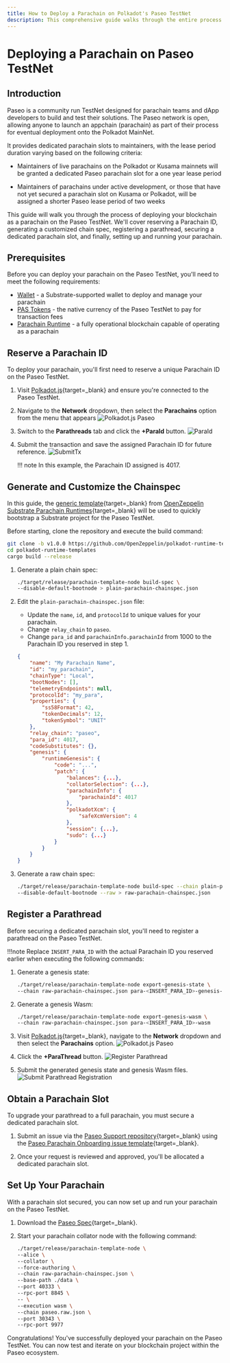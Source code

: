 ```yaml
---
title: How to Deploy a Parachain on Polkadot's Paseo TestNet
description: This comprehensive guide walks through the entire process of deploying your blockchain as a parachain on Polkadot's Paseo TestNet. Learn how to reserve a Parachain ID, generate a customized chain spec, register a parathread, obtain a dedicated parachain slot, and set up your parachain collator node. Leverage Paseo for parachain development and testing before launching on Polkadot MainNet.
---
```


# Deploying a Parachain on Paseo TestNet

## Introduction

Paseo is a community run TestNet designed for parachain teams and dApp developers to build and test their solutions. The Paseo network is open, allowing anyone to launch an appchain (parachain) as part of their process for eventual deployment onto the Polkadot MainNet.

It provides dedicated parachain slots to maintainers, with the lease period duration varying based on the following criteria:

- Maintainers of live parachains on the Polkadot or Kusama mainnets will be granted a dedicated Paseo parachain slot for a one year lease period

- Maintainers of parachains under active development, or those that have not yet secured a parachain slot on Kusama or Polkadot, will be assigned a shorter Paseo lease period of two weeks

This guide will walk you through the process of deploying your blockchain as a parachain on the Paseo TestNet. We'll cover reserving a Parachain ID, generating a customized chain spec, registering a parathread, securing a dedicated parachain slot, and finally, setting up and running your parachain.

## Prerequisites

Before you can deploy your parachain on the Paseo TestNet, you'll need to meet the following requirements:

[//]: <> (//TODO: Add links to the following items)

- [Wallet]() - a Substrate-supported wallet to deploy and manage your parachain
- [PAS Tokens]() - the native currency of the Paseo TestNet to pay for transaction fees
- [Parachain Runtime]() - a fully operational blockchain capable of operating as a parachain

## Reserve a Parachain ID

To deploy your parachain, you'll first need to reserve a unique Parachain ID on the Paseo TestNet.

1. Visit [Polkadot.js](https://polkadot.js.org/apps/?rpc=wss%3A%2F%2Fpaseo-rpc.dwellir.com#/explorer){target=_blank} and ensure you're connected to the Paseo TestNet.

2. Navigate to the **Network** dropdown, then select the **Parachains** option from the menu that appears
    ![Polkadot.js Paseo](/images/paseo-testnet/onboarding/onboarding-1.webp)

3. Switch to the **Parathreads** tab and click the **+ParaId** button.
    ![ParaId](/images/paseo-testnet/onboarding/onboarding-2.webp)

4. Submit the transaction and save the assigned Parachain ID for future reference.
    ![SubmitTx](/images/paseo-testnet/onboarding/onboarding-3.webp)

    !!! note
        In this example, the Parachain ID assigned is 4017.

## Generate and Customize the Chainspec

In this guide, the [generic template](https://github.com/OpenZeppelin/polkadot-runtime-templates/tree/v1.0.0){target=_blank} from [OpenZeppelin Substrate Parachain Runtimes](https://docs.openzeppelin.com/substrate-runtimes/1.0.0/){target=_blank} will be used to quickly bootstrap a Substrate project for the Paseo TestNet.

Before starting, clone the repository and execute the build command:
```bash
git clone -b v1.0.0 https://github.com/OpenZeppelin/polkadot-runtime-templates.git
cd polkadot-runtime-templates
cargo build --release
```

1. Generate a plain chain spec:

    ```bash
    ./target/release/parachain-template-node build-spec \
    --disable-default-bootnode > plain-parachain-chainspec.json
    ```

2. Edit the `plain-parachain-chainspec.json` file:
    - Update the `name`, `id`, and `protocolId` to unique values for your parachain.
    - Change `relay_chain` to `paseo`.
    - Change `para_id` and `parachainInfo.parachainId` from 1000 to the Parachain ID you reserved in step 1.

    ```json
    {
        "name": "My Parachain Name",
        "id": "my_parachain",
        "chainType": "Local",
        "bootNodes": [],
        "telemetryEndpoints": null,
        "protocolId": "my_para",
        "properties": {
            "ss58Format": 42,
            "tokenDecimals": 12,
            "tokenSymbol": "UNIT"
        },
        "relay_chain": "paseo",
        "para_id": 4017,
        "codeSubstitutes": {},
        "genesis": {
            "runtimeGenesis": {
                "code": "...",
                "patch": {
                    "balances": {...},
                    "collatorSelection": {...},
                    "parachainInfo": {
                        "parachainId": 4017
                    },
                    "polkadotXcm": {
                        "safeXcmVersion": 4
                    },
                    "session": {...},
                    "sudo": {...}
                }
            }
        }
    }
    ```

3. Generate a raw chain spec:

    ```bash
    ./target/release/parachain-template-node build-spec --chain plain-parachain-chainspec.json \ 
    --disable-default-bootnode --raw > raw-parachain-chainspec.json
    ```

## Register a Parathread

Before securing a dedicated parachain slot, you'll need to register a parathread on the Paseo TestNet. 

!!!note
    Replace `INSERT_PARA_ID` with the actual Parachain ID you reserved earlier when executing the following commands:

1. Generate a genesis state:

    ```bash
    ./target/release/parachain-template-node export-genesis-state \
    --chain raw-parachain-chainspec.json para-<INSERT_PARA_ID>-genesis-state
    ```

2. Generate a genesis Wasm:

    ```bash
    ./target/release/parachain-template-node export-genesis-wasm \
    --chain raw-parachain-chainspec.json para-<INSERT_PARA_ID>-wasm
    ```

3. Visit [Polkadot.js](https://polkadot.js.org/apps/?rpc=wss%3A%2F%2Fpaseo-rpc.dwellir.com#/explorer){target=_blank}, navigate to the **Network** dropdown and then select the **Parachains** option.
    ![Polkadot.js Paseo](/images/paseo-testnet/onboarding/onboarding-1.webp)

4. Click the **+ParaThread** button.
    ![Register Parathread](/images/paseo-testnet/onboarding/onboarding-4.webp)

5. Submit the generated genesis state and genesis Wasm files.
    ![Submit Parathread Registration](/images/paseo-testnet/onboarding/onboarding-5.webp)

[//]: <> (//TODO: This last extrinsic is failing with Insufficient balance. Need to investigate further.)

## Obtain a Parachain Slot

To upgrade your parathread to a full parachain, you must secure a dedicated parachain slot.

1. Submit an issue via the [Paseo Support repository](https://github.com/paseo-network/support){target=_blank} using the [Paseo Parachain Onboarding issue template](https://github.com/paseo-network/support/issues/new/choose){target=_blank}.

2. Once your request is reviewed and approved, you'll be allocated a dedicated parachain slot.


## Set Up Your Parachain

With a parachain slot secured, you can now set up and run your parachain on the Paseo TestNet.

1. Download the [Paseo Spec](https://github.com/paseo-network/runtimes/blob/main/chain-specs/paseo.raw.json){target=_blank}.

2. Start your parachain collator node with the following command:

    ```bash
    ./target/release/parachain-template-node \
    --alice \
    --collator \
    --force-authoring \
    --chain raw-parachain-chainspec.json \
    --base-path ./data \
    --port 40333 \
    --rpc-port 8845 \
    -- \
    --execution wasm \
    --chain paseo.raw.json \
    --port 30343 \
    --rpc-port 9977
    ```

Congratulations! You've successfully deployed your parachain on the Paseo TestNet. You can now test and iterate on your blockchain project within the Paseo ecosystem.